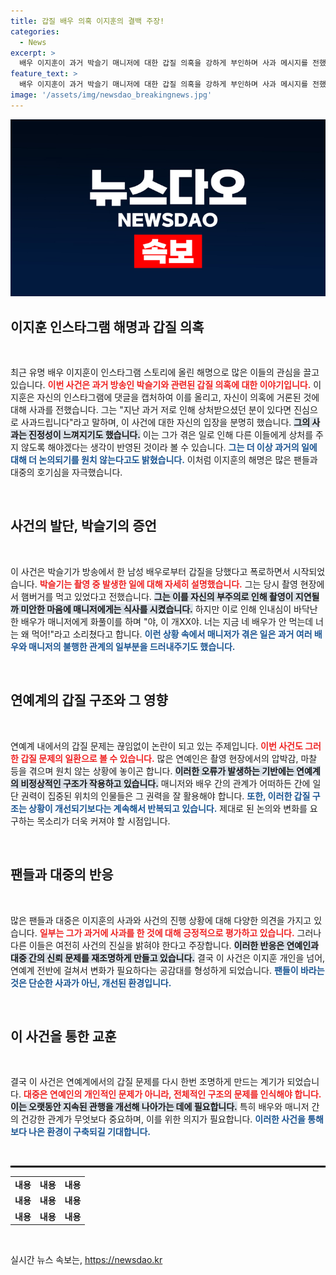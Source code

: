```yaml
---
title: 갑질 배우 의혹 이지훈의 결백 주장!
categories:
  - News
excerpt: >
  배우 이지훈이 과거 박슬기 매니저에 대한 갑질 의혹을 강하게 부인하며 사과 메시지를 전했습니다. 그는 인스타그램 스토리에서 사실무근이라고 강조하며, 추측을 멈춰줄 것을 요청했습니다. 사건의 진실은 과연 무엇일까요?
feature_text: >
  배우 이지훈이 과거 박슬기 매니저에 대한 갑질 의혹을 강하게 부인하며 사과 메시지를 전했습니다. 그는 인스타그램 스토리에서 사실무근이라고 강조하며, 추측을 멈춰줄 것을 요청했습니다. 사건의 진실은 과연 무엇일까요?
image: '/assets/img/newsdao_breakingnews.jpg'
---
```


<p><img src="/assets/img/newsdao_breakingnews.jpg" alt="ranknews 속보" /></p>

<h2 data-ke-size="size26">이지훈 인스타그램 해명과 갑질 의혹</h2>

<p data-ke-size="size16">&nbsp;</p>

<p data-ke-size="size16">최근 유명 배우 이지훈이 인스타그램 스토리에 올린 해명으로 많은 이들의 관심을 끌고 있습니다. <b><span style="color: #ee2323;">이번 사건은 과거 방송인 박슬기와 관련된 갑질 의혹에 대한 이야기입니다.</span></b> 이지훈은 자신의 인스타그램에 댓글을 캡처하여 이를 올리고, 자신이 의혹에 거론된 것에 대해 사과를 전했습니다. 그는 "지난 과거 저로 인해 상처받으셨던 분이 있다면 진심으로 사과드립니다"라고 말하며, 이 사건에 대한 자신의 입장을 분명히 했습니다. <b><span style="background-color: #21538527;">그의 사과는 진정성이 느껴지기도 했습니다.</span></b> 이는 그가 겪은 일로 인해 다른 이들에게 상처를 주지 않도록 해야겠다는 생각이 반영된 것이라 볼 수 있습니다. <b><span style="color: #1a5490;">그는 더 이상 과거의 일에 대해 더 논의되기를 원치 않는다고도 밝혔습니다.</span></b> 이처럼 이지훈의 해명은 많은 팬들과 대중의 호기심을 자극했습니다.</p>

<p data-ke-size="size16">&nbsp;</p>

<h2 data-ke-size="size26">사건의 발단, 박슬기의 증언</h2>

<p data-ke-size="size16">&nbsp;</p>

<p data-ke-size="size16">이 사건은 박슬기가 방송에서 한 남성 배우로부터 갑질을 당했다고 폭로하면서 시작되었습니다. <b><span style="color: #ee2323;">박슬기는 촬영 중 발생한 일에 대해 자세히 설명했습니다.</span></b> 그는 당시 촬영 현장에서 햄버거를 먹고 있었다고 전했습니다. <b><span style="background-color: #21538527;">그는 이를 자신의 부주의로 인해 촬영이 지연될까 미안한 마음에 매니저에게는 식사를 시켰습니다.</span></b> 하지만 이로 인해 인내심이 바닥난 한 배우가 매니저에게 화풀이를 하며 "야, 이 개XX야. 너는 지금 네 배우가 안 먹는데 너는 왜 먹어!"라고 소리쳤다고 합니다. <b><span style="color: #1a5490;">이런 상황 속에서 매니저가 겪은 일은 과거 여러 배우와 매니저의 불행한 관계의 일부분을 드러내주기도 했습니다.</span></b></p>

<p data-ke-size="size16">&nbsp;</p>

<h2 data-ke-size="size26">연예계의 갑질 구조와 그 영향</h2>

<p data-ke-size="size16">&nbsp;</p>

<p data-ke-size="size16">연예계 내에서의 갑질 문제는 끊임없이 논란이 되고 있는 주제입니다. <b><span style="color: #ee2323;">이번 사건도 그러한 갑질 문제의 일환으로 볼 수 있습니다.</span></b> 많은 연예인은 촬영 현장에서의 압박감, 마찰 등을 겪으며 원치 않는 상황에 놓이곤 합니다. <b><span style="background-color: #21538527;">이러한 오류가 발생하는 기반에는 연예계의 비정상적인 구조가 작용하고 있습니다.</span></b> 매니저와 배우 간의 관계가 어떠하든 간에 일단 권력이 집중된 위치의 인물들은 그 권력을 잘 활용해야 합니다. <b><span style="color: #1a5490;">또한, 이러한 갑질 구조는 상황이 개선되기보다는 계속해서 반복되고 있습니다.</span></b> 제대로 된 논의와 변화를 요구하는 목소리가 더욱 커져야 할 시점입니다.</p>

<p data-ke-size="size16">&nbsp;</p>

<h2 data-ke-size="size26">팬들과 대중의 반응</h2>

<p data-ke-size="size16">&nbsp;</p>

<p data-ke-size="size16">많은 팬들과 대중은 이지훈의 사과와 사건의 진행 상황에 대해 다양한 의견을 가지고 있습니다. <b><span style="color: #ee2323;">일부는 그가 과거에 사과를 한 것에 대해 긍정적으로 평가하고 있습니다.</span></b> 그러나 다른 이들은 여전히 사건의 진실을 밝혀야 한다고 주장합니다. <b><span style="background-color: #21538527;">이러한 반응은 연예인과 대중 간의 신뢰 문제를 재조명하게 만들고 있습니다.</span></b> 결국 이 사건은 이지훈 개인을 넘어, 연예계 전반에 걸쳐서 변화가 필요하다는 공감대를 형성하게 되었습니다. <b><span style="color: #1a5490;">팬들이 바라는 것은 단순한 사과가 아닌, 개선된 환경입니다.</span></b></p>

<p data-ke-size="size16">&nbsp;</p>

<h2 data-ke-size="size26">이 사건을 통한 교훈</h2>

<p data-ke-size="size16">&nbsp;</p>

<p data-ke-size="size16">결국 이 사건은 연예계에서의 갑질 문제를 다시 한번 조명하게 만드는 계기가 되었습니다. <b><span style="color: #ee2323;">대중은 연예인의 개인적인 문제가 아니라, 전체적인 구조의 문제를 인식해야 합니다.</span></b> <b><span style="background-color: #21538527;">이는 오랫동안 지속된 관행을 개선해 나아가는 데에 필요합니다.</span></b> 특히 배우와 매니저 간의 건강한 관계가 무엇보다 중요하며, 이를 위한 의지가 필요합니다. <b><span style="color: #1a5490;">이러한 사건을 통해 보다 나은 환경이 구축되길 기대합니다.</span></b></p>

<p data-ke-size="size16">&nbsp;</p>

<hr style="border: 1px solid #000;"/>

<table style="width: 100%; border-collapse: collapse;">
<tr>
<td style="text-align: center; height: 17px;"><b>내용</b></td>
<td style="text-align: center; height: 17px;"><b>내용</b></td>
<td style="text-align: center; height: 17px;"><b>내용</b></td>
</tr>
<tr>
<td style="text-align: center; height: 17px;"><b>내용</b></td>
<td style="text-align: center; height: 17px;"><b>내용</b></td>
<td style="text-align: center; height: 17px;"><b>내용</b></td>
</tr>
<tr>
<td style="text-align: center; height: 17px;"><b>내용</b></td>
<td style="text-align: center; height: 17px;"><b>내용</b></td>
<td style="text-align: center; height: 17px;"><b>내용</b></td>
</tr>
</table>

<p data-ke-size="size16">&nbsp;</p>
실시간 뉴스 속보는, <a href="https://newsdao.kr" rel="dofollow">https://newsdao.kr</a>


